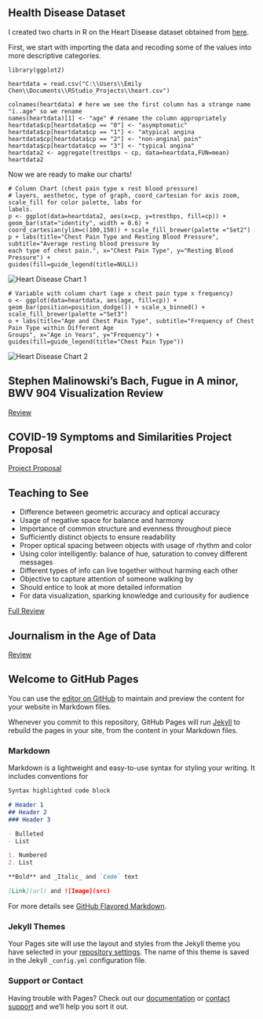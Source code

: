 ## Health Disease Dataset
I created two charts in R on the Heart Disease dataset obtained from [here](https://www.kaggle.com/ronitf/heart-disease-uci).

First, we start with importing the data and recoding some of the values into more descriptive categories.

    library(ggplot2)

    heartdata = read.csv("C:\\Users\\Emily Chen\\Documents\\RStudio_Projects\\heart.csv")

    colnames(heartdata) # here we see the first column has a strange name "ï..age" so we rename
    names(heartdata)[1] <- "age" # rename the column appropriately
    heartdata$cp[heartdata$cp == "0"] <- "asymptomatic"
    heartdata$cp[heartdata$cp == "1"] <- "atypical angina
    heartdata$cp[heartdata$cp == "2"] <- "non-anginal pain"
    heartdata$cp[heartdata$cp == "3"] <- "typical angina"
    heartdata2 <- aggregate(trestbps ~ cp, data=heartdata,FUN=mean)
    heartdata2

Now we are ready to make our charts!


    # Column Chart (chest pain type x rest blood pressure)
    # layers, aesthetoc, type of graph, coord_cartesian for axis zoom, scale_fill for color palette, labs for 
    labels.
    p <- ggplot(data=heartdata2, aes(x=cp, y=trestbps, fill=cp)) + geom_bar(stat="identity", width = 0.6) + 
    coord_cartesian(ylim=c(100,150)) + scale_fill_brewer(palette ="Set2")
    p + labs(title="Chest Pain Type and Resting Blood Pressure", subtitle="Average resting blood pressure by 
    each type of chest pain.", x="Chest Pain Type", y="Resting Blood Pressure") + 
    guides(fill=guide_legend(title=NULL))


![Heart Disease Chart 1](https://emilc-jpg.github.io/datavisualization/files/heartdatachart1.png)
 

    # Variable with column chart (age x chest pain type x frequency)
    o <- ggplot(data=heartdata, aes(age, fill=cp)) + geom_bar(position=position_dodge()) + scale_x_binned() + 
    scale_fill_brewer(palette ="Set3") 
    o + labs(title="Age and Chest Pain Type", subtitle="Frequency of Chest Pain Type within Different Age 
    Groups", x="Age in Years", y="Frequency") + guides(fill=guide_legend(title="Chest Pain Type"))

![Heart Disease Chart 2](https://emilc-jpg.github.io/datavisualization/files/heartdatachart2.png)





## Stephen Malinowski’s Bach, Fugue in A minor, BWV 904 Visualization Review

[Review](https://emilc-jpg.github.io/datavisualization/files/stephenmalinowski-review.pdf)


## COVID-19 Symptoms and Similarities Project Proposal
[Project Proposal](https://docs.google.com/presentation/d/1YSx9sqOEBDdrs0fYi7pW-t5AgNWZdpamZwOohceYotI/edit?usp=sharing)



## Teaching to See
- Difference between geometric accuracy and optical accuracy
- Usage of negative space for balance and harmony
- Importance of common structure and evenness throughout piece
- Sufficiently distinct objects to ensure readability 
- Proper optical spacing between objects with usage of rhythm and color
- Using color intelligently: balance of hue, saturation to convey different messages
- Different types of info can live together without harming each other
- Objective to capture attention of someone walking by
- Should entice to look at more detailed information
- For data visualization, sparking knowledge and curiousity for audience 

[Full Review](https://emilc-jpg.github.io/datavisualization/files/teachingtosee-review.pdf)



## Journalism in the Age of Data

[Review](https://emilc-jpg.github.io/datavisualization/files/ageofdata-review.pdf)













## Welcome to GitHub Pages

You can use the [editor on GitHub](https://github.com/emilc-jpg/datavisualization/edit/gh-pages/index.md) to maintain and preview the content for your website in Markdown files.

Whenever you commit to this repository, GitHub Pages will run [Jekyll](https://jekyllrb.com/) to rebuild the pages in your site, from the content in your Markdown files.

### Markdown

Markdown is a lightweight and easy-to-use syntax for styling your writing. It includes conventions for

```markdown
Syntax highlighted code block

# Header 1
## Header 2
### Header 3

- Bulleted
- List

1. Numbered
2. List

**Bold** and _Italic_ and `Code` text

[Link](url) and ![Image](src)
```

For more details see [GitHub Flavored Markdown](https://guides.github.com/features/mastering-markdown/).

### Jekyll Themes

Your Pages site will use the layout and styles from the Jekyll theme you have selected in your [repository settings](https://github.com/emilc-jpg/datavisualization/settings). The name of this theme is saved in the Jekyll `_config.yml` configuration file.

### Support or Contact

Having trouble with Pages? Check out our [documentation](https://docs.github.com/categories/github-pages-basics/) or [contact support](https://github.com/contact) and we’ll help you sort it out.
